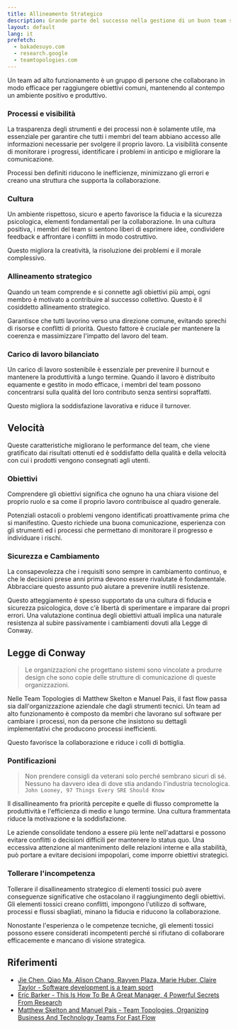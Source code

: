 ```yaml
---
title: Allineamento Strategico
description: Grande parte del successo nella gestione di un buon team sta nella selezione. Scegli le persone giuste!
layout: default
lang: it
prefetch:
  - bakadesuyo.com
  - research.google
  - teamtopologies.com
---
```


Un team ad alto funzionamento è un gruppo di persone che collaborano in modo efficace per raggiungere obiettivi comuni, mantenendo al contempo un ambiente positivo e produttivo.

### Processi e visibilità

La trasparenza degli strumenti e dei processi non è solamente utile, ma essenziale per garantire che tutti i membri del team abbiano accesso alle informazioni necessarie per svolgere il proprio lavoro.
La visibilità consente di monitorare i progressi, identificare i problemi in anticipo e migliorare la comunicazione.

Processi ben definiti riducono le inefficienze, minimizzano gli errori e creano una struttura che supporta la collaborazione.

### Cultura

Un ambiente rispettoso, sicuro e aperto favorisce la fiducia e la sicurezza psicologica, elementi fondamentali per la collaborazione.
In una cultura positiva, i membri del team si sentono liberi di esprimere idee, condividere feedback e affrontare i conflitti in modo costruttivo.

Questo migliora la creatività, la risoluzione dei problemi e il morale complessivo.

### Allineamento strategico

Quando un team comprende e si connette agli obiettivi più ampi, ogni membro è motivato a contribuire al successo collettivo.
Questo è il cosiddetto allineamento strategico.

Garantisce che tutti lavorino verso una direzione comune, evitando sprechi di risorse e conflitti di priorità.
Questo fattore è cruciale per mantenere la coerenza e massimizzare l'impatto del lavoro del team.

### Carico di lavoro bilanciato

Un carico di lavoro sostenibile è essenziale per prevenire il burnout e mantenere la produttività a lungo termine.
Quando il lavoro è distribuito equamente e gestito in modo efficace, i membri del team possono concentrarsi sulla qualità del loro contributo senza sentirsi sopraffatti.

Questo migliora la soddisfazione lavorativa e riduce il turnover.

## Velocità

Queste caratteristiche migliorano le performance del team, che viene gratificato dai risultati ottenuti ed è soddisfatto della qualità e della velocità con cui i prodotti vengono consegnati agli utenti.

### Obiettivi

Comprendere gli obiettivi significa che ognuno ha una chiara visione del proprio ruolo e sa come il proprio lavoro contribuisce al quadro generale.

Potenziali ostacoli o problemi vengono identificati proattivamente prima che si manifestino.
Questo richiede una buona comunicazione, esperienza con gli strumenti ed i processi che permettano di monitorare il progresso e individuare i rischi.

### Sicurezza e Cambiamento

La consapevolezza che i requisiti sono sempre in cambiamento continuo, e che le decisioni prese anni prima devono essere rivalutate è fondamentale.
Abbracciare questo assunto può aiutare a prevenire inutili resistenze.

Questo atteggiamento è spesso supportato da una cultura di fiducia e sicurezza psicologica, dove c'è libertà di sperimentare e imparare dai propri errori.
Una valutazione continua degli obiettivi attuali implica una naturale resistenza al subire passivamente i cambiamenti dovuti alla Legge di Conway.

## Legge di Conway

> Le organizzazioni che progettano sistemi sono vincolate a produrre design che sono copie delle strutture di comunicazione di queste organizzazioni.

Nelle Team Topologies di Matthew Skelton e Manuel Pais, il fast flow passa sia dall'organizzazione aziendale che dagli strumenti tecnici.
Un team ad alto funzionamento è composto da membri che lavorano sul software per cambiare i processi, non da persone che insistono su dettagli implementativi che producono processi inefficienti.

Questo favorisce la collaborazione e riduce i colli di bottiglia.

### Pontificazioni

> Non prendere consigli da veterani solo perché sembrano sicuri di sé. Nessuno ha davvero idea di dove stia andando l'industria tecnologica. `John Looney, 97 Things Every SRE Should Know`

Il disallineamento fra priorità percepite e quelle di flusso compromette la produttività e l'efficienza di medio e lungo termine. Una cultura frammentata riduce la motivazione e la soddisfazione.

Le aziende consolidate tendono a essere più lente nell'adattarsi e possono evitare conflitti o decisioni difficili per mantenere lo status quo.
Una eccessiva attenzione al mantenimento delle relazioni interne e alla stabilità, può portare a evitare decisioni impopolari, come imporre obiettivi strategici.

### Tollerare l'incompetenza

Tollerare il disallineamento strategico di elementi tossici può avere conseguenze significative che ostacolano il raggiungimento degli obiettivi.
Gli elementi tossici creano conflitti, impongono l'utilizzo di software, processi e flussi sbagliati, minano la fiducia e riducono la collaborazione.

Nonostante l'esperienza o le competenze tecniche, gli elementi tossici possono essere considerati incompetenti perché si rifiutano di collaborare efficacemente e mancano di visione strategica.

## Riferimenti

- [Jie Chen, Qiao Ma, Alison Chang, Rayven Plaza, Marie Huber, Claire Taylor - Software development is a team sport](https://research.google/pubs/software-development-is-a-team-sport/)
- [Eric Barker - This Is How To Be A Great Manager, 4 Powerful Secrets From Research](https://bakadesuyo.com/2024/05/manager/)
- [Matthew Skelton and Manuel Pais - Team Topologies, Organizing Business And Technology Teams For Fast Flow](https://teamtopologies.com/book)
